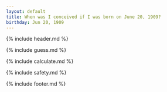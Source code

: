 ```yaml
---
layout: default
title: When was I conceived if I was born on June 20, 1909?
birthday: Jun 20, 1909
---
```


{% include header.md %}

{% include guess.md %}

{% include calculate.md %}

{% include safety.md %}

{% include footer.md %}



